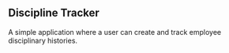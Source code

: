 ## Discipline Tracker

A simple application where a user can create and track employee disciplinary histories.
